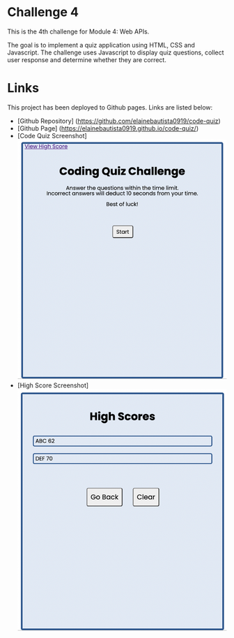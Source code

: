 # Challenge 4

This is the 4th challenge for Module 4: Web APIs.

The goal is to implement a quiz application using HTML, CSS and Javascript. The challenge uses Javascript to display quiz questions, collect user response and determine whether they are correct.

# Links

This project has been deployed to Github pages. Links are listed below:
* [Github Repository] (https://github.com/elainebautista0919/code-quiz)
* [Github Page] (https://elainebautista0919.github.io/code-quiz/)
* [Code Quiz Screenshot]<img src = ./assets/images/codequiz.png>
* [High Score Screenshot]<img src = ./assets/images/highscore.png>